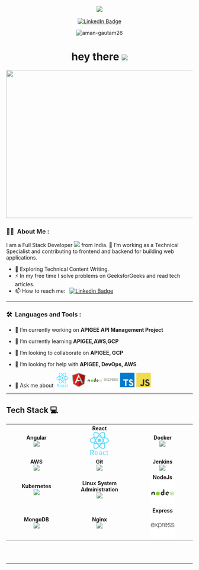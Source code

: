 <p align="center"><img src="https://media.giphy.com/media/M9gbBd9nbDrOTu1Mqx/giphy.gif" width="100"/></p>
<p align="center">
<a href="https://www.linkedin.com/in/aman-gautam26/"><img src="https://img.shields.io/badge/LinkedIn-blue?style=for-the-badge&logo=linkedin&logoColor=white" alt="LinkedIn Badge"></a>
</p>
<p align="center"> <img src="https://komarev.com/ghpvc/?username=narendra-kumar91&label=Profile%20views&color=0e75b6&style=flat" alt="aman-gautam26" /> </p>

<h1 align="center">hey there <img src="https://media.giphy.com/media/hvRJCLFzcasrR4ia7z/giphy.gif" width="30px"></h1>

<p align="center"><img src="https://github.com/Narendra232/Narendra232/blob/main/undraw_programming_re_kg9v.svg" width="1080" height="400"  /></p>

### 👨‍💼 &nbsp;About Me :

I am a Full Stack Developer <img src="https://media.giphy.com/media/WUlplcMpOCEmTGBtBW/giphy.gif" width="30"> from India.
 🔭 I’m working as a Technical Specialist and contributing to frontend and backend for building web applications.
- 🌱 Exploring Technical Content Writing.
- ⚡ In my free time I solve problems on GeeksforGeeks and read tech articles.
- 📫 How to reach me: &nbsp; [![Linkedin Badge](https://img.shields.io/badge/-Aman-blue?style=flat&logo=Linkedin&logoColor=white)](https://www.linkedin.com/in/aman-gautam26/)
---
### 🛠 &nbsp;Languages and Tools :



- 🔭 I’m currently working on **APIGEE API Management Project**

- 🌱 I’m currently learning **APIGEE,AWS,GCP**

- 👯 I’m looking to collaborate on **APIGEE, GCP**

- 🤝 I’m looking for help with **APIGEE, DevOps, AWS**

- 💬 Ask me about <img src="https://github.com/devicons/devicon/blob/master/icons/react/react-original-wordmark.svg" title="React" alt="React" width="40" height="40"/>&nbsp;<img src="https://github.com/devicons/devicon/blob/master/icons/angularjs/angularjs-original.svg" title="angular" alt="angular" width="40" height="40"/>&nbsp;<img src="https://github.com/devicons/devicon/blob/master/icons/nodejs/nodejs-original-wordmark.svg" title="React" alt="React" width="40" height="40"/>&nbsp;<img src="https://github.com/devicons/devicon/blob/master/icons/express/express-original-wordmark.svg" title="React" alt="React" width="40" height="40"/>&nbsp;<img src="https://github.com/devicons/devicon/blob/master/icons/typescript/typescript-original.svg" title="React" alt="React" width="40" height="40"/>&nbsp;<img src="https://github.com/devicons/devicon/blob/master/icons/javascript/javascript-original.svg" title="React" alt="React" width="40" height="40"/>&nbsp; 



---
 Tech Stack :computer:
---
<table>
<tbody>
 <tr>
<td align="center" width="20%">
<span><b><center>Angular</center></b></span> 
<img height=60px src="https://angular.io/assets/images/logos/angular/angular.svg"> 
</td>

<td align="center" width="20%">
<span><b><center>React</center></b></span> 
<img height=65px src="https://raw.githubusercontent.com/devicons/devicon/master/icons/react/react-original-wordmark.svg"> 
</td>

<td align="center" width="20%">
<span><b><center>Docker</center></b></span> 
<img height=60px src="https://encrypted-tbn0.gstatic.com/images?q=tbn%3AANd9GcTApU_6Eg4oWx3NMhLifHmNEkxjeMxfd3oGUA&usqp=CAU"> 
</td>
</tr>

<tr>
 <td align="center" width="20%">
<span><b><center>AWS</center></b></span> 
<img height=60px src="https://encrypted-tbn0.gstatic.com/images?q=tbn%3AANd9GcQV9AyEyvrlIJLOfbxFLfOr03Qy5gRL0txWMQ&usqp=CAU"> 
</td>


<td align="center" width="20%">
<span><b><center>Git</center></b></span> 
<img height=65px src="https://git-scm.com/images/logos/downloads/Git-Logo-2Color.png"> 
</td>

<td align="center" width="20%">
<span><b><center>Jenkins</center></b></span> 
<img height=65px src="https://www.devteam.space/wp-content/uploads/2018/03/jenkins.jpg"> 
</td>
</tr>

<tr>
<td align="center" width="20%">
<span><b><center>Kubernetes</center></b></span> 
<img height=65px src="https://d15shllkswkct0.cloudfront.net/wp-content/blogs.dir/1/files/2019/05/Kubernetes_New.png"> 
</td>

<td align="center" width="20%">
<span><b><center>Linux System Administration</center></b></span> 
<img height=65px src="https://upload.wikimedia.org/wikipedia/commons/a/af/Tux.png"> 
</td>



<td align="center" width="20%">
<span><b><center>NodeJs</center></b></span> 
<img height=65px src="https://raw.githubusercontent.com/devicons/devicon/master/icons/nodejs/nodejs-original-wordmark.svg"> 
</td>
</tr>

<tr>
<td align="center" width="20%">
<span><b><center>MongoDB</center></b></span> 
<img height=65px src="https://www.logolynx.com/images/logolynx/d5/d50b83324fb4fbab14cdfaf47409115b.jpeg"> 
</td>

<td align="center" width="20%">
<span><b><center>Nginx</center></b></span> 
<img height=65px src="http://www.myiconfinder.com/uploads/iconsets/256-256-cf2ed3956a3a1484f83ed20d7e987f21.png"> 
</td>

<td align="center" width="20%">
<span><b><center>Express</center></b></span> 
<img height=65px src="https://raw.githubusercontent.com/devicons/devicon/master/icons/express/express-original-wordmark.svg"> 
</td>
</tr>

</tbody>
</table>


 


<br />
<br />


---


